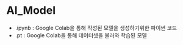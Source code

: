 # AI_Model
- .ipynb : Google Colab을 통해 작성된 모델을 생성하기위한 파이썬 코드
- .pt    : Google Colab을 통해 데이터셋을 불러와 학습된 모델
